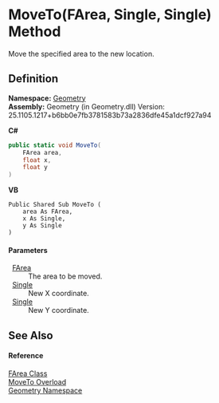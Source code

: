 # MoveTo(FArea, Single, Single) Method


Move the specified area to the new location.



## Definition
**Namespace:** <a href="eb409b48-e279-bdb4-daf3-3196b72d55a2.md">Geometry</a>  
**Assembly:** Geometry (in Geometry.dll) Version: 25.1105.1217+b6bb0e7fb3781583b73a2836dfe45a1dcf927a94

**C#**
``` C#
public static void MoveTo(
	FArea area,
	float x,
	float y
)
```
**VB**
``` VB
Public Shared Sub MoveTo ( 
	area As FArea,
	x As Single,
	y As Single
)
```



#### Parameters
<dl><dt>  <a href="bb9e7df7-af91-41d9-e4eb-f0500ec02002.md">FArea</a></dt><dd>The area to be moved.</dd><dt>  <a href="https://learn.microsoft.com/dotnet/api/system.single" target="_blank" rel="noopener noreferrer">Single</a></dt><dd>New X coordinate.</dd><dt>  <a href="https://learn.microsoft.com/dotnet/api/system.single" target="_blank" rel="noopener noreferrer">Single</a></dt><dd>New Y coordinate.</dd></dl>

## See Also


#### Reference
<a href="bb9e7df7-af91-41d9-e4eb-f0500ec02002.md">FArea Class</a>  
<a href="2b36066b-fb89-5279-a595-455c78489db1.md">MoveTo Overload</a>  
<a href="eb409b48-e279-bdb4-daf3-3196b72d55a2.md">Geometry Namespace</a>  
